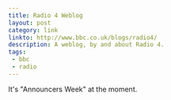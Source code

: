 ```yaml
---
title: Radio 4 Weblog
layout: post
category: link
linkto: http://www.bbc.co.uk/blogs/radio4/
description: A weblog, by and about Radio 4.
tags:
 - bbc
 - radio
---
```

It's "Announcers Week" at the moment.